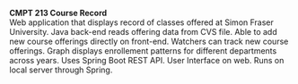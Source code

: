 **CMPT 213 Course Record**  
Web application that displays record of classes offered at Simon Fraser University. 
Java back-end reads offering data from CVS file. 
Able to add new course offerings directly on front-end. 
Watchers can track new course offerings.
Graph displays enrollement patterns for different departments across years. 
Uses Spring Boot REST API. 
User Interface on web. 
Runs on local server through Spring.
